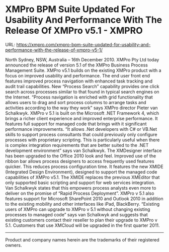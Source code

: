 # XMPro BPM Suite Updated For Usability And Performance With The Release Of XMPro v5.1 - XMPRO

URL: https://xmpro.com/xmpro-bpm-suite-updated-for-usability-and-performance-with-the-release-of-xmpro-v5-1/

North Sydney, NSW, Australia – 16th December 2010. XMPro Pty Ltd today announced the release of version 5.1 of the XMPro Business Process Management Suite. XMPro v5.1 builds on the existing XMPro product with a focus on improved usability and performance.
The end user front end features improved process navigation with enhanced task tracking and audit trail capabilities. New “Process Search” capability provides one click search across processes similar to that found in typical search engines on the Internet. “Process navigation is enriched with grid functionality that allows users to drag and sort process columns to arrange tasks and activities according to the way they work” says XMPro director Pieter van Schalkwyk.
XMPro v 5.1 is built on the Microsoft .NET Framework 4, which brings a richer client experience and improved enterprise performance. It features full support for managed code that brings with it significant performance improvements. “It allows .Net developers with C# or VB.Net skills to support process consultants that could previously only configure processes with proprietary scripting. This is particularly useful when there is complex integration requirements that are better suited to the .NET development environment” says van Schalkwyk.
The XMDesigner interface has been upgraded to the Office 2010 look and feel. Improved use of the ribbon bar allows process designers to access frequently used features quicker. This reduces process configuration time. It features the new XMIDE (Integrated Design Environment), designed to support the managed code capabilities of XMPro v5.1. The XMIDE replaces the previous XMEditor that only supported basic scripting and support for web services integration. Van Schalkwyk states that this empowers process analysts even more to deliver on the promise of “Rapid Process Deployment”.
XMPro v 5.1 also features support for Microsoft SharePoint 2010 and Outlook 2010 in addition to the existing mobility and other interfaces like iPad, BlackBerry.
“Existing users of XMPro can upgrade to XMPro v 5.1 without changing existing processes to managed code” says van Schalkwyk and suggests that existing customers contact their reseller to plan their upgrade to XMPro v 5.1. Customers that use XMCloud will be upgraded in the first quarter 2011.
* * *
Product and company names herein are the trademarks of their registered owners.